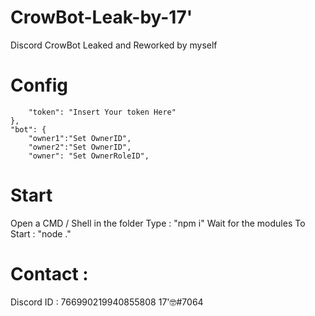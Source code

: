 # CrowBot-Leak-by-17'

Discord CrowBot Leaked and Reworked by myself 


# Config

        "token": "Insert Your token Here"
    },
    "bot": { 
        "owner1":"Set OwnerID",
        "owner2":"Set OwnerID",
        "owner": "Set OwnerRoleID",

# Start 

Open a CMD / Shell in the folder
Type : "npm i"
Wait for the modules
To Start : "node ."


# Contact : 

Discord ID : 766990219940855808
17'🤓#7064
